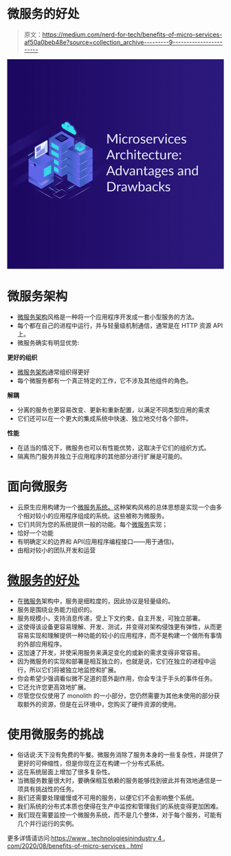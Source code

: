 # 微服务的好处

> 原文：<https://medium.com/nerd-for-tech/benefits-of-micro-services-af50a0beb48e?source=collection_archive---------9----------------------->

![](img/c7ac70f6d314f106b9de90de7df65b4c.png)

# 微服务架构

*   [微服务架构](https://www.technologiesinindustry4.com/)风格是一种将一个应用程序开发成一套小型服务的方法。
*   每个都在自己的进程中运行，并与轻量级机制通信，通常是在 HTTP 资源 API 上。
*   微服务确实有明显优势:

**更好的组织**

*   [微服务架构](https://www.technologiesinindustry4.com/)通常组织得更好
*   每个微服务都有一个真正特定的工作，它不涉及其他组件的角色。

**解耦**

*   分离的服务也更容易改变、更新和重新配置，以满足不同类型应用的需求
*   它们还可以在一个更大的集成系统中快速、独立地交付各个部件。

**性能**

*   在适当的情况下，微服务也可以有性能优势，这取决于它们的组织方式。
*   隔离热门服务并独立于应用程序的其他部分进行扩展是可能的。

# 面向微服务

*   云原生应用构建为一个[微服务系统。](https://www.technologiesinindustry4.com/)这种架构风格的总体思想是实现一个由多个相对较小的应用程序组成的系统。这些被称为微服务。
*   它们共同为您的系统提供一般的功能。每个[微服务](https://www.technologiesinindustry4.com/)实现；
*   恰好一个功能
*   有明确定义的边界和 API(应用程序编程接口——用于通信)。
*   由相对较小的团队开发和运营

# [微服务的好处](https://www.technologiesinindustry4.com/)

*   在[微服务](https://www.technologiesinindustry4.com/)架构中，服务是细粒度的，因此协议是轻量级的。
*   服务是围绕业务能力组织的。
*   服务规模小，支持消息传递，受上下文约束，自主开发，可独立部署。
*   这使得该设备更容易理解、开发、测试，并变得对架构侵蚀更有弹性，从而更容易实现和理解提供一种功能的较小的应用程序，而不是构建一个做所有事情的外部应用程序。
*   这加速了开发，并使采用服务来满足变化的或新的需求变得非常容易。
*   因为微服务的实现和部署是相互独立的，也就是说，它们在独立的进程中运行，所以它们将被独立地监控和扩展。
*   你会希望少强调看似微不足道的意外副作用，你会专注于手头的事件任务。
*   它还允许您更高效地扩展。
*   尽管您仅仅使用了 monolith 的一小部分，您仍然需要为其他未使用的部分获取额外的资源，但是在云环境中，您购买了硬件资源的使用。

# 使用微服务的挑战

*   俗话说:天下没有免费的午餐。微服务消除了服务本身的一些复杂性，并提供了更好的可伸缩性，但是你现在正在构建一个分布式系统。
*   这在系统层面上增加了很多复杂性。
*   当微服务数量很大时，要确保相互依赖的服务能够找到彼此并有效地通信是一项具有挑战性的任务。
*   我们还需要处理缓慢或不可用的服务，以便它们不会影响整个系统。
*   我们系统的分布式本质也使得在生产中监控和管理我们的系统变得更加困难。
*   我们现在需要监控一个微服务系统，而不是几个整体，对于每个服务，可能有几个并行运行的实例。

更多详情请访问:[https://www . technologiesinindustry 4 . com/2020/08/benefits-of-micro-services . html](https://www.technologiesinindustry4.com/2020/08/benefits-of-micro-services.html)
